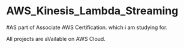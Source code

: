 # AWS_Kinesis_Lambda_Streaming

#AS part of Associate AWS Certification. which i am studying for.

All projects are aVailable on AWS Cloud.

